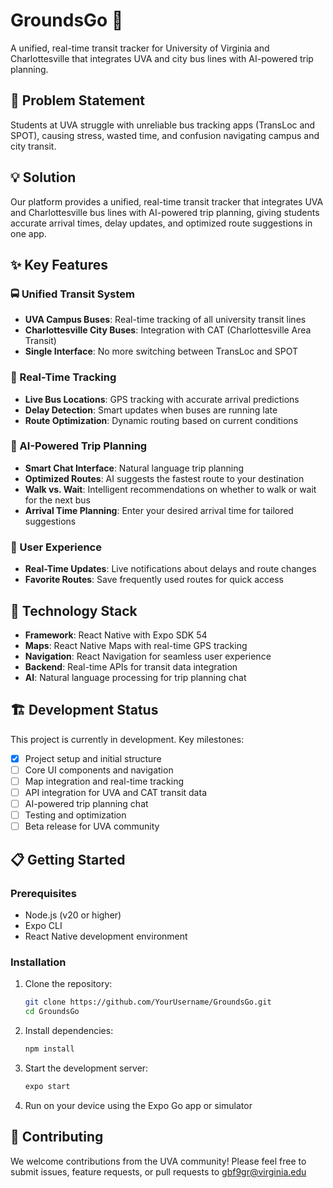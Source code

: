 # GroundsGo 🚌

A unified, real-time transit tracker for University of Virginia and Charlottesville that integrates UVA and city bus lines with AI-powered trip planning.

## 🎯 Problem Statement

Students at UVA struggle with unreliable bus tracking apps (TransLoc and SPOT), causing stress, wasted time, and confusion navigating campus and city transit.

## 💡 Solution

Our platform provides a unified, real-time transit tracker that integrates UVA and Charlottesville bus lines with AI-powered trip planning, giving students accurate arrival times, delay updates, and optimized route suggestions in one app.

## ✨ Key Features

### 🚍 Unified Transit System
- **UVA Campus Buses**: Real-time tracking of all university transit lines
- **Charlottesville City Buses**: Integration with CAT (Charlottesville Area Transit)
- **Single Interface**: No more switching between TransLoc and SPOT

### 📍 Real-Time Tracking
- **Live Bus Locations**: GPS tracking with accurate arrival predictions
- **Delay Detection**: Smart updates when buses are running late
- **Route Optimization**: Dynamic routing based on current conditions

### 🤖 AI-Powered Trip Planning
- **Smart Chat Interface**: Natural language trip planning
- **Optimized Routes**: AI suggests the fastest route to your destination
- **Walk vs. Wait**: Intelligent recommendations on whether to walk or wait for the next bus
- **Arrival Time Planning**: Enter your desired arrival time for tailored suggestions

### 📱 User Experience
- **Real-Time Updates**: Live notifications about delays and route changes
- **Favorite Routes**: Save frequently used routes for quick access

## 🚀 Technology Stack

- **Framework**: React Native with Expo SDK 54
- **Maps**: React Native Maps with real-time GPS tracking
- **Navigation**: React Navigation for seamless user experience
- **Backend**: Real-time APIs for transit data integration
- **AI**: Natural language processing for trip planning chat

## 🏗️ Development Status

This project is currently in development. Key milestones:

- [x] Project setup and initial structure
- [ ] Core UI components and navigation
- [ ] Map integration and real-time tracking
- [ ] API integration for UVA and CAT transit data
- [ ] AI-powered trip planning chat
- [ ] Testing and optimization
- [ ] Beta release for UVA community

## 📋 Getting Started

### Prerequisites
- Node.js (v20 or higher)
- Expo CLI
- React Native development environment

### Installation
1. Clone the repository:
   ```bash
   git clone https://github.com/YourUsername/GroundsGo.git
   cd GroundsGo
   ```

2. Install dependencies:
   ```bash
   npm install
   ```

3. Start the development server:
   ```bash
   expo start
   ```

4. Run on your device using the Expo Go app or simulator

## 🤝 Contributing

We welcome contributions from the UVA community! Please feel free to submit issues, feature requests, or pull requests to gbf9gr@virginia.edu
